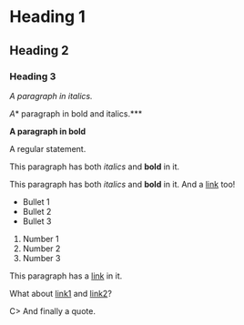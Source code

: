 <!-- This file has been automatically generated by hem2md -->



# Heading 1

## Heading 2

### Heading 3



*A paragraph in italics.*

*A** paragraph in bold and italics.***

**A paragraph in bold**

A regular statement. 

This paragraph has both *italics* and **bold** in it.

This paragraph has both *italics* and **bold** in it. And a [link](https://slashdot.org/) too!
- Bullet 1
- Bullet 2
- Bullet 3

1. Number 1
2. Number 2
3. Number 3

This paragraph has a [link](https://chrispinnock.com/) in it.

What about [link1](https://link1.com/) and [link2](https://link2.com/)?

C> And finally a quote.



